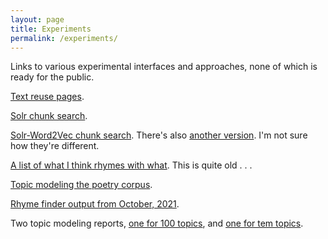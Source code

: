 ```yaml
---
layout: page
title: Experiments
permalink: /experiments/
---
```


Links to various experimental interfaces and approaches, none of which is ready for the public.

[Text reuse pages](https://earlyprint.org/textreuse/).

[Solr chunk search](https://ada.artsci.wustl.edu/solr_chunks/).

[Solr-Word2Vec chunk search](https://ada.artsci.wustl.edu/solr_word2vec_chunks/).  There's also [another version](https://ada.artsci.wustl.edu/solr_word2vec_chunks.V2/).  I'm not sure how they're different.

[A list of what I think rhymes with what](https://ada.artsci.wustl.edu/terminal_phonemes/).  This is quite old . . . 

[Topic modeling the poetry corpus](https://ada.artsci.wustl.edu/poetry.mallet_report.html).

[Rhyme finder output from October, 2021](https://ada.artsci.wustl.edu/find_rhymes_results/).

Two topic modeling reports, [one for 100 topics](https://ada.artsci.wustl.edu/mallet_report.20000.100.html), and [one for tem topics](https://ada.artsci.wustl.edu/mallet_report.33000.10.html).

